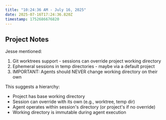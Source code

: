 ```yaml
---
title: "10:24:36 AM - July 16, 2025"
date: 2025-07-16T17:24:36.820Z
timestamp: 1752686676820
---
```


## Project Notes

Jesse mentioned:
1. Git worktrees support - sessions can override project working directory
2. Ephemeral sessions in temp directories - maybe via a default project
3. IMPORTANT: Agents should NEVER change working directory on their own

This suggests a hierarchy:
- Project has base working directory
- Session can override with its own (e.g., worktree, temp dir)
- Agent operates within session's directory (or project's if no override)
- Working directory is immutable during agent execution
